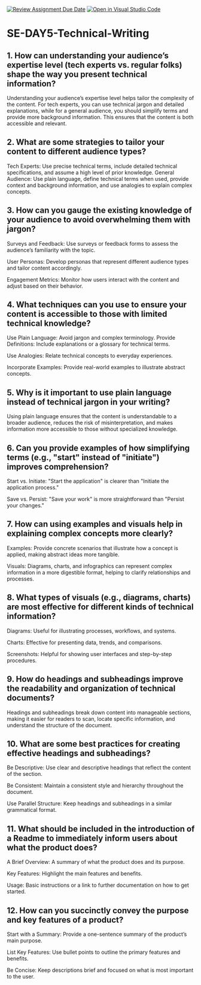 [![Review Assignment Due Date](https://classroom.github.com/assets/deadline-readme-button-22041afd0340ce965d47ae6ef1cefeee28c7c493a6346c4f15d667ab976d596c.svg)](https://classroom.github.com/a/zsAR-pyY)
[![Open in Visual Studio Code](https://classroom.github.com/assets/open-in-vscode-2e0aaae1b6195c2367325f4f02e2d04e9abb55f0b24a779b69b11b9e10269abc.svg)](https://classroom.github.com/online_ide?assignment_repo_id=15640973&assignment_repo_type=AssignmentRepo)
# SE-DAY5-Technical-Writing
## 1. How can understanding your audience’s expertise level (tech experts vs. regular folks) shape the way you present technical information?

Understanding your audience’s expertise level helps tailor the complexity of the content. For tech experts, you can use technical jargon and detailed explanations, while for a general audience, you should simplify terms and provide more background information. This ensures that the content is both accessible and relevant.

## 2. What are some strategies to tailor your content to different audience types?

Tech Experts: Use precise technical terms, include detailed technical specifications, and assume a high level of prior knowledge.
General Audience: Use plain language, define technical terms when used, provide context and background information, and use analogies to explain complex concepts.

## 3. How can you gauge the existing knowledge of your audience to avoid overwhelming them with jargon?

Surveys and Feedback: Use surveys or feedback forms to assess the audience’s familiarity with the topic.

User Personas: Develop personas that represent different audience types and tailor content accordingly.

Engagement Metrics: Monitor how users interact with the content and adjust based on their behavior.


## 4. What techniques can you use to ensure your content is accessible to those with limited technical knowledge?

Use Plain Language: Avoid jargon and complex terminology.
Provide Definitions: Include explanations or a glossary for technical terms.

Use Analogies: Relate technical concepts to everyday experiences.

Incorporate Examples: Provide real-world examples to illustrate abstract concepts.

## 5. Why is it important to use plain language instead of technical jargon in your writing?

Using plain language ensures that the content is understandable to a broader audience, reduces the risk of misinterpretation, and makes information more accessible to those without specialized knowledge.

## 6. Can you provide examples of how simplifying terms (e.g., "start" instead of "initiate") improves comprehension?

Start vs. Initiate: "Start the application" is clearer than "Initiate the application process."

Save vs. Persist: "Save your work" is more straightforward than "Persist your changes."

## 7. How can using examples and visuals help in explaining complex concepts more clearly?

Examples: Provide concrete scenarios that illustrate how a concept is applied, making abstract ideas more tangible.

Visuals: Diagrams, charts, and infographics can represent complex information in a more digestible format, helping to clarify relationships and processes.

## 8. What types of visuals (e.g., diagrams, charts) are most effective for different kinds of technical information?

Diagrams: Useful for illustrating processes, workflows, and systems.

Charts: Effective for presenting data, trends, and comparisons.

Screenshots: Helpful for showing user interfaces and step-by-step procedures.


## 9. How do headings and subheadings improve the readability and organization of technical documents?

Headings and subheadings break down content into manageable sections, making it easier for readers to scan, locate specific information, and understand the structure of the document.

## 10. What are some best practices for creating effective headings and subheadings?

Be Descriptive: Use clear and descriptive headings that reflect the content of the section.

Be Consistent: Maintain a consistent style and hierarchy throughout the document.

Use Parallel Structure: Keep headings and subheadings in a similar grammatical format.

## 11. What should be included in the introduction of a Readme to immediately inform users about what the product does?

A Brief Overview: A summary of what the product does and its purpose.

Key Features: Highlight the main features and benefits.

Usage: Basic instructions or a link to further documentation on how to get started.

## 12. How can you succinctly convey the purpose and key features of a product?

Start with a Summary: Provide a one-sentence summary of the product’s main purpose.

List Key Features: Use bullet points to outline the primary features and benefits.

Be Concise: Keep descriptions brief and focused on what is most important to the user.